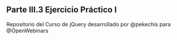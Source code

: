 ## Parte III.3 Ejercicio Práctico I


Repositorio del Curso de jQuery desarrollado por @pekechis para @OpenWebinars
